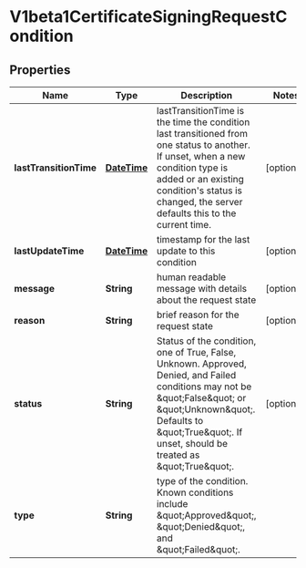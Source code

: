 

# V1beta1CertificateSigningRequestCondition

## Properties

Name | Type | Description | Notes
------------ | ------------- | ------------- | -------------
**lastTransitionTime** | [**DateTime**](DateTime.md) | lastTransitionTime is the time the condition last transitioned from one status to another. If unset, when a new condition type is added or an existing condition&#39;s status is changed, the server defaults this to the current time. |  [optional]
**lastUpdateTime** | [**DateTime**](DateTime.md) | timestamp for the last update to this condition |  [optional]
**message** | **String** | human readable message with details about the request state |  [optional]
**reason** | **String** | brief reason for the request state |  [optional]
**status** | **String** | Status of the condition, one of True, False, Unknown. Approved, Denied, and Failed conditions may not be \&quot;False\&quot; or \&quot;Unknown\&quot;. Defaults to \&quot;True\&quot;. If unset, should be treated as \&quot;True\&quot;. |  [optional]
**type** | **String** | type of the condition. Known conditions include \&quot;Approved\&quot;, \&quot;Denied\&quot;, and \&quot;Failed\&quot;. | 



